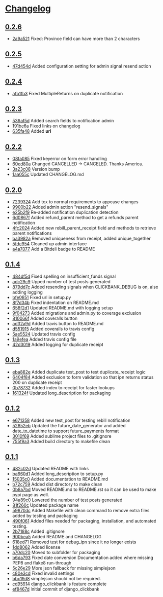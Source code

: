 # [Changelog](https://github.com/sureiya/django-clickbank/releases)

## [0.2.6](https://github.com/sureiya/django-clickbank/compare/0.2.5...0.2.6)

* [2a9a521](https://github.com/sureiya/django-clickbank/commit/2a9a521) Fixed: Province field can have more than 2 characters

## [0.2.5](https://github.com/sureiya/django-clickbank/compare/0.2.4...0.2.5)

* [47d454d](https://github.com/sureiya/django-clickbank/commit/47d454d) Added configuration setting for admin signal resend action

## [0.2.4](https://github.com/sureiya/django-clickbank/compare/0.2.3...0.2.4)

* [afb1fb3](https://github.com/sureiya/django-clickbank/commit/afb1fb3) Fixed MultipleReturns on duplicate notification

## [0.2.3](https://github.com/sureiya/django-clickbank/compare/0.2.2...0.2.3)

* [539af5d](https://github.com/sureiya/django-clickbank/commit/539af5d) Added search fields to notification admin
* [191be6a](https://github.com/sureiya/django-clickbank/commit/191be6a) Fixed links on changelog
* [635fa48](https://github.com/sureiya/django-clickbank/commit/635fa48) Added __url__

## [0.2.2](https://github.com/sureiya/django-clickbank/compare/0.2.0...0.2.2)

* [08fa085](https://github.com/sureiya/django-clickbank/commit/08fa085) Fixed keyerror on form error handling
* [60ed80a](https://github.com/sureiya/django-clickbank/commit/60ed80a) Changed CANCELLED -> CANCELED. Thanks America.
* [3a23c08](https://github.com/sureiya/django-clickbank/commit/3a23c08) Version bump
* [1aa055c](https://github.com/sureiya/django-clickbank/commit/1aa055c) Updated CHANGELOG.md

## [0.2.0](https://github.com/sureiya/django-clickbank/compare/0.1.4...0.2.0)

* [7239324](https://github.com/sureiya/django-clickbank/commit/7239324) Add tox to normal requirements to appease changes
* [9900b22](https://github.com/sureiya/django-clickbank/commit/9900b22) Added admin action "resend_signals"
* [e25b2f9](https://github.com/sureiya/django-clickbank/commit/e25b2f9) Re-added notification duplication detection
* [6d0867f](https://github.com/sureiya/django-clickbank/commit/6d0867f) Added refund_parent method to get a refunds parent notification
* [4fc2024](https://github.com/sureiya/django-clickbank/commit/4fc2024) Added new rebill_parent_receipt field and methods to retrieve parent notifications
* [ba3982a](https://github.com/sureiya/django-clickbank/commit/ba3982a) Removed uniqueness from receipt, added unique_together
* [5fdc954](https://github.com/sureiya/django-clickbank/commit/5fdc954) Cleaned up admin interface
* [a4a7077](https://github.com/sureiya/django-clickbank/commit/a4a7077) Add a Bitdeli badge to README

## [0.1.4](https://github.com/sureiya/django-clickbank/compare/0.1.3...0.1.4)

* [484df5d](https://github.com/sureiya/django-clickbank/commit/484df5d) Fixed spelling on insufficient_funds signal
* [adc29c9](https://github.com/sureiya/django-clickbank/commit/adc29c9) Upped number of test posts generated
* [879dd7c](https://github.com/sureiya/django-clickbank/commit/879dd7c) Added resending signals when CLICKBANK_DEBUG is on, also adding logging
* [bfe0851](https://github.com/sureiya/django-clickbank/commit/bfe0851) Fixed url in setup.py
* [8f7d34b](https://github.com/sureiya/django-clickbank/commit/8f7d34b) Fixed indentation on README.md
* [658f2d1](https://github.com/sureiya/django-clickbank/commit/658f2d1) Updated README.md with logging setup
* [9f04273](https://github.com/sureiya/django-clickbank/commit/9f04273) Added migrations and admin.py to coverage exclusion
* [810066f](https://github.com/sureiya/django-clickbank/commit/810066f) Added coveralls button
* [ad32a9d](https://github.com/sureiya/django-clickbank/commit/ad32a9d) Added travis button to README.md
* [d551915](https://github.com/sureiya/django-clickbank/commit/d551915) Added coveralls to travis config
* [5ae5524](https://github.com/sureiya/django-clickbank/commit/5ae5524) Updated travis config
* [1a9efea](https://github.com/sureiya/django-clickbank/commit/1a9efea) Added travis config file
* [42d3019](https://github.com/sureiya/django-clickbank/commit/42d3019) Added logging for duplicate receipt

## [0.1.3](https://github.com/sureiya/django-clickbank/compare/0.1.2...0.1.3)

* [eba882e](https://github.com/sureiya/django-clickbank/commit/eba882e) Added duplicate test_post to test duplicate_receipt logic
* [6404f84](https://github.com/sureiya/django-clickbank/commit/6404f84) Added exclusion to form validation so that ipn returns status 200 on duplicate receipt
* [0b78732](https://github.com/sureiya/django-clickbank/commit/0b78732) Added index to receipt for faster lookups
* [161324f](https://github.com/sureiya/django-clickbank/commit/161324f) Updated long_description for packaging

## [0.1.2](https://github.com/sureiya/django-clickbank/compare/0.1.1...0.1.2)

* [e671358](https://github.com/sureiya/django-clickbank/commit/e671358) Added new test_post for testing rebill notification
* [52852eb](https://github.com/sureiya/django-clickbank/commit/52852eb) Updated the future_date_generator and added date_to_datetime to support future_payments format
* [3010f69](https://github.com/sureiya/django-clickbank/commit/3010f69) Added sublime project files to .gitignore
* [755f9a3](https://github.com/sureiya/django-clickbank/commit/755f9a3) Added build directory to makefile clean

## [0.1.1](https://github.com/sureiya/django-clickbank/compare/0.1.1...0.1.1)

* [482c02d](https://github.com/sureiya/django-clickbank/commit/482c02d) Updated README with links
* [ba660d1](https://github.com/sureiya/django-clickbank/commit/ba660d1) Added long_description to setup.py
* [15035c0](https://github.com/sureiya/django-clickbank/commit/15035c0) Added documentation to README.md
* [b72c759](https://github.com/sureiya/django-clickbank/commit/b72c759) Added dist directory to make clean
* [0b8a7bd](https://github.com/sureiya/django-clickbank/commit/0b8a7bd) Moved README.md to README.rst so it can be used to make pypi page as well.
* [94a89c0](https://github.com/sureiya/django-clickbank/commit/94a89c0) Lowered the number of test posts generated
* [81f260c](https://github.com/sureiya/django-clickbank/commit/81f260c) Updated package name
* [59870dc](https://github.com/sureiya/django-clickbank/commit/59870dc) Added Makefile with clean command to remove extra files added by testing and packaging
* [490f061](https://github.com/sureiya/django-clickbank/commit/490f061) Added files needed for packaging, installation, and automated testing.
* [2b7188c](https://github.com/sureiya/django-clickbank/commit/2b7188c) Added .gitignore
* [900bea5](https://github.com/sureiya/django-clickbank/commit/900bea5) Added README and CHANGELOG
* [618ed71](https://github.com/sureiya/django-clickbank/commit/618ed71) Removed test for debug_ipn since it no longer exists
* [1dd8062](https://github.com/sureiya/django-clickbank/commit/1dd8062) Added license
* [a70dc20](https://github.com/sureiya/django-clickbank/commit/a70dc20) Moved to subfolder for packaging
* [b6da793](https://github.com/sureiya/django-clickbank/commit/b6da793) Fixed date conversion Documentation added where missing PEP8 and flake8 run-through
* [5c26e29](https://github.com/sureiya/django-clickbank/commit/5c26e29) More json fallback for missing simplejson
* [c80e3cd](https://github.com/sureiya/django-clickbank/commit/c80e3cd) Fixed invalid settings
* [bbc19d8](https://github.com/sureiya/django-clickbank/commit/bbc19d8) simplejson should not be required.
* [cd95914](https://github.com/sureiya/django-clickbank/commit/cd95914) django_clickbank is feature complete
* [ef8467d](https://github.com/sureiya/django-clickbank/commit/ef8467d) Initial commit of django_clickbank